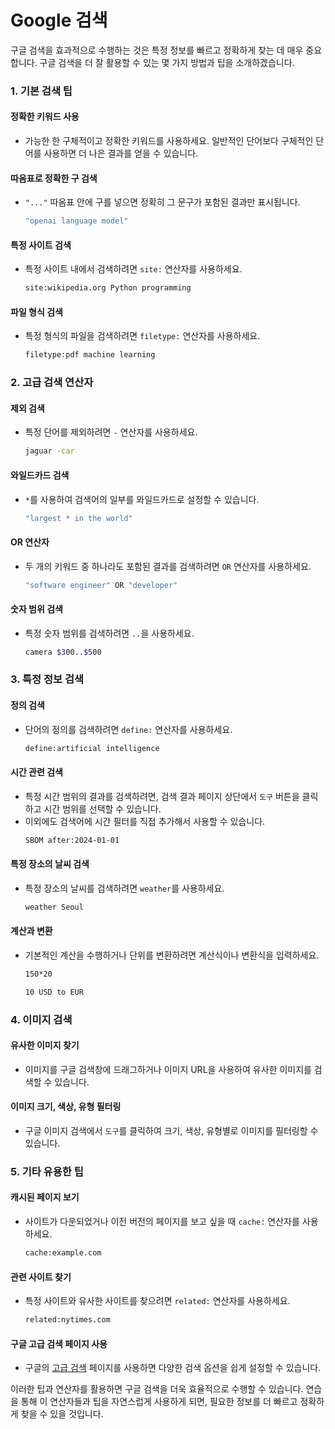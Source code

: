 # Google 검색

구글 검색을 효과적으로 수행하는 것은 특정 정보를 빠르고 정확하게 찾는 데 매우 중요합니다. 구글 검색을 더 잘 활용할 수 있는 몇 가지 방법과 팁을 소개하겠습니다.

### 1. 기본 검색 팁

#### 정확한 키워드 사용
- 가능한 한 구체적이고 정확한 키워드를 사용하세요. 일반적인 단어보다 구체적인 단어를 사용하면 더 나은 결과를 얻을 수 있습니다.

#### 따옴표로 정확한 구 검색
- `"..."` 따옴표 안에 구를 넣으면 정확히 그 문구가 포함된 결과만 표시됩니다.
    ```sh
    "openai language model"
    ```

#### 특정 사이트 검색
- 특정 사이트 내에서 검색하려면 `site:` 연산자를 사용하세요.
    ```sh
    site:wikipedia.org Python programming
    ```

#### 파일 형식 검색
- 특정 형식의 파일을 검색하려면 `filetype:` 연산자를 사용하세요.
    ```sh
    filetype:pdf machine learning
    ```

### 2. 고급 검색 연산자

#### 제외 검색
- 특정 단어를 제외하려면 `-` 연산자를 사용하세요.
    ```sh
    jaguar -car
    ```

#### 와일드카드 검색
- `*`를 사용하여 검색어의 일부를 와일드카드로 설정할 수 있습니다.
    ```sh
    "largest * in the world"
    ```

#### OR 연산자
- 두 개의 키워드 중 하나라도 포함된 결과를 검색하려면 `OR` 연산자를 사용하세요.
    ```sh
    "software engineer" OR "developer"
    ```

#### 숫자 범위 검색
- 특정 숫자 범위를 검색하려면 `..`을 사용하세요.
    ```sh
    camera $300..$500
    ```

### 3. 특정 정보 검색

#### 정의 검색
- 단어의 정의를 검색하려면 `define:` 연산자를 사용하세요.
    ```sh
    define:artificial intelligence
    ```

#### 시간 관련 검색
- 특정 시간 범위의 결과를 검색하려면, 검색 결과 페이지 상단에서 `도구` 버튼을 클릭하고 시간 범위를 선택할 수 있습니다.
- 이외에도 검색어에 시간 필터를 직접 추가해서 사용할 수 있습니다.
    ```sh
    SBOM after:2024-01-01
    ```

#### 특정 장소의 날씨 검색
- 특정 장소의 날씨를 검색하려면 `weather`를 사용하세요.
    ```sh
    weather Seoul
    ```

#### 계산과 변환
- 기본적인 계산을 수행하거나 단위를 변환하려면 계산식이나 변환식을 입력하세요.
    ```sh
    150*20
    ```
    ```sh
    10 USD to EUR
    ```

### 4. 이미지 검색

#### 유사한 이미지 찾기
- 이미지를 구글 검색창에 드래그하거나 이미지 URL을 사용하여 유사한 이미지를 검색할 수 있습니다.

#### 이미지 크기, 색상, 유형 필터링
- 구글 이미지 검색에서 `도구`를 클릭하여 크기, 색상, 유형별로 이미지를 필터링할 수 있습니다.

### 5. 기타 유용한 팁

#### 캐시된 페이지 보기
- 사이트가 다운되었거나 이전 버전의 페이지를 보고 싶을 때 `cache:` 연산자를 사용하세요.
    ```sh
    cache:example.com
    ```

#### 관련 사이트 찾기
- 특정 사이트와 유사한 사이트를 찾으려면 `related:` 연산자를 사용하세요.
    ```sh
    related:nytimes.com
    ```

#### 구글 고급 검색 페이지 사용
- 구글의 [고급 검색](https://www.google.com/advanced_search) 페이지를 사용하면 다양한 검색 옵션을 쉽게 설정할 수 있습니다.

이러한 팁과 연산자를 활용하면 구글 검색을 더욱 효율적으로 수행할 수 있습니다. 연습을 통해 이 연산자들과 팁을 자연스럽게 사용하게 되면, 필요한 정보를 더 빠르고 정확하게 찾을 수 있을 것입니다.